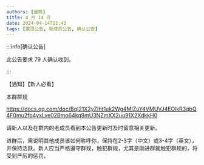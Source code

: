 ```yaml
---
authors: [量筒]
title: 4 月 14 日
date: 2024-04-14T11:43
tags: [置顶公告, 新成员公告, 确认公告]
---
```


:::info[确认公告]

此公告要求 79 人确认收到。

:::

【通知】【新人必看】

本群群规

https://docs.qq.com/doc/BqI21X2yZIht1uk2Wg4MIZuY4VMUVJ4EOlkR3qbQ4F0mu2fb4yxLve02Bmo64kq9mU3NZmXX2uu91X2XdkkH0

请新人以及在群内的老成员看到本公告更新时及时留意相关更新。

进群后，需说明其他成员该如何称呼你，保持在2-3字（中文）或3-4字（英文），并保持活跃。新人应当严格遵守群规，触犯群规，尤其是刚进群就触犯群规的，将受到严厉的惩罚。
